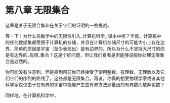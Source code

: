 # 第八章 无限集合

这章是关于无限合集和在关于它们的证明的一些挑战。

等一下！为什么将数学中的无限性引入_计算机科学_ 课本中呢？毕竟，计算机中的任何数据集都受限于计算机的存储，并且在计算机存储尺寸的可能大小上存在边界，简单的原因是宇宙（至少表现出）是有边界的。所以为什么不坚持大尺寸的而是有边界的_有限_集合？这是个好问题，但让我们看看是否能够说服你处理无限集合是必然的。

你可能没有注意到，但是直到目前你已经接受了使用整数、有理数、无理数以及它们它们的序列的路线了。这些都是无限集合。再者，你真的想要物理学家或者其他科学家仅仅由于在有界的宇宙中能够产生由有界方法测量出的有界数而放弃实数？

同样地，在计算机科学中，





